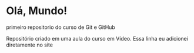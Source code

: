 # Olá, Mundo!
 primeiro repositorio do curso de Git e GitHub

 Repositório criado em uma aula do curso em Vídeo.
 Essa linha eu adicionei diretamente no site
